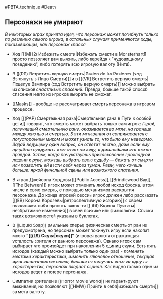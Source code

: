 #PBTA_technique #Death 
## Персонажи не умирают
*В некоторых играх принята идея, что персонаж может погибнуть только по решению самого игрока, в остальных случаях применяются ходы, показывающие, как персонаж спасся*

- Ход [[(MH2) Избежать смерти|Избежать смерти в Monsterhart]] просто позволяет вам выжить, либо перейдя к "чудовищному поведению", либо потерять всю игровую валюту (Нити).

- В [[(PP) Встретить верную смерть|Pasion de las Pasiones (ход Взглянуть в Лицо Смерти)]] и в [[(VK) Встретить верную смерть|Поцелуе Вампира (ход Встретить верную смерть)]] можно выбрать из списков *счастливых спасений.* Правда, больше такой способ спасения никто из игроков выбрать не сможет.

- [[Masks]] - вообще не рассматривает смерть персонажа в игровом процессе.

- Ход [[(PAP) Смертельная рана|Смертельная рана в Пути к особой цели]] говорит, что смерть может выбрать только сам игрок: 
  *Герой, получивший смертельную рану, оказывается во мгле, на границе между жизнью и смертью. В эти мгновения он соприкасается с потусторонним миром и может узнать то, что было ему неведомо. Задай ведущему один вопрос, он ответит честно, даже если ему придётся придумать этот ответ на ходу, в дальнейшем это станет правдой. Затем, когда почувствуешь прикосновение прохладной ладони к руке, можешь выбрать свою судьбу — бежать от смерти или позволить ей вести себя через туман. Реши, чего хочешь больше: яркой финальной сцены или возможного спасения.*

- В играх Джейсона Кордовы ([[Public Access]], [[Brindlewood Bay]], [[The Between]]) игрок может отменить любой исход броска, в том числе и свою смерть, с помощью механизмов раскрытия персонажа. До конца игровой сессии игрок должен либо рассказать [[(BB) Корона Королевы|ретроспективную историю]] о своем персонаже, либо принять какие-то [[(BB) Корона Пустоты|необратимые изменения]] в свей психике или физиологии. Списки таких возможностей указаны в буклетах. 

- В [[Liquid Soap]] (мыльные оперы) физическая смерть от ран не предусмотрена, но персонаж может покинуть игру если накопит много **"[[(LS) Скука|скуки]]"** (игровая валюта отражающая усталость зрителя от данного персонажа). Однако игрок сам выбирает что произойдет при накоплении 5 единиц скуки. 
  Есть пять исходов (каждый можно выбрать только один раз) - *поменять местами характеристики, изменить ключевое отношение, текущая арка заканчивается плохо, больше не получать опыт за одну из характеристик, персонаж поедает сериал.*  Как видно только один из исходов ведет к потере персонажа.

- Симпатии зрителей в [[Horror Movie World]] не гарантируют выживания, но позволяют [[(HMW) Прийти в себя|избежать смерти]] за мета валюту.